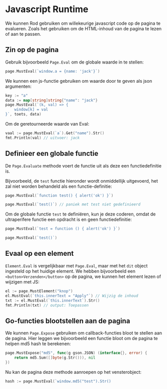 # Javascript Runtime

We kunnen Rod gebruiken om willekeurige javascript code op de pagina te evalueren. Zoals het gebruiken om de HTML-inhoud van de pagina te lezen of aan te passen.

## Zin op de pagina

Gebruik bijvoorbeeld `Page.Eval` om de globale waarde in te stellen:

```go
page.MustEval(`window.a = {name: 'jack'}`)
```

We kunnen een js-functie gebruiken om waarde door te geven als json argumenten:

```go
key := "a"
data := map[string]string{"name": "jack"}
page.MustEval(`(k, val) => {
    window[k] = val
}`, toets, data)
```

Om de geretourneerde waarde van Eval:

```go
vaal := page.MustEval(`a`).Get("name").Str()
fmt.Println(val) // uitvoer: jack
```

## Definieer een globale functie

De `Page.Evaluate` methode voert de functie uit als deze een functiedefinitie is.

Bijvoorbeeld, de `test` functie hieronder wordt onmiddellijk uitgevoerd, het zal niet worden behandeld als een functie-definitie:

```go
page.MustEval(`function test() { alert('ok') }`)

page.MustEval(`test()`) // paniek met test niet gedefinieerd
```

Om de globale functie `test` te definiëren, kun je deze coderen, omdat de ultraperifere functie een opdracht is en geen functiedefinitie:

```go
page.MustEval(`test = function () { alert('ok') }`)

page.MustEval(`test()`)
```

## Evaal op een element

`Element.Eval` is vergelijkbaar met `Page.Eval`, maar met het `dit` object ingesteld op het huidige element. We hebben bijvoorbeeld een `<button>Verzenden</button>` op de pagina, we kunnen het element lezen of wijzigen met JS:

```go
el := page.MustElement("knop")
el.MustEval(`this.innerText = "Apply"`) // Wijzig de inhoud
txt := el.MustEval(`this.innerText`).Str()
fmt.Println(txt) // output: Toepassen
```

## Go-functies blootstellen aan de pagina

We kunnen `Page.Expose` gebruiken om callback-functies bloot te stellen aan de pagina. Hier leggen we bijvoorbeeld een functie bloot om de pagina te helpen md5 hash te berekenen:

```go
page.MustExpose("md5", func(g gson.JSON) (interface{}, error) {
    return md5.Sum([]byte(g.Str())), nil
})
```

Nu kan de pagina deze methode aanroepen op het vensterobject:

```go
hash := page.MustEval(`window.md5("test").Str()
```
